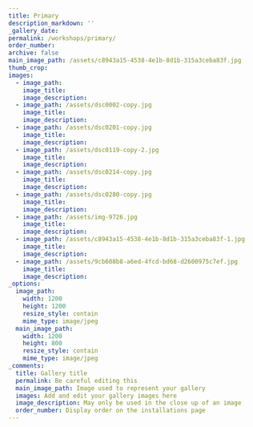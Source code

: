 ```yaml
---
title: Primary
description_markdown: ''
_gallery_date:
permalink: /workshops/primary/
order_number:
archive: false
main_image_path: /assets/c8943a15-4538-4e1b-8d1b-315a3ceba83f.jpg
thumb_crop:
images:
  - image_path:
    image_title:
    image_description:
  - image_path: /assets/dsc0002-copy.jpg
    image_title:
    image_description:
  - image_path: /assets/dsc0201-copy.jpg
    image_title:
    image_description:
  - image_path: /assets/dsc0119-copy-2.jpg
    image_title:
    image_description:
  - image_path: /assets/dsc0214-copy.jpg
    image_title:
    image_description:
  - image_path: /assets/dsc0280-copy.jpg
    image_title:
    image_description:
  - image_path: /assets/img-9726.jpg
    image_title:
    image_description:
  - image_path: /assets/c8943a15-4538-4e1b-8d1b-315a3ceba83f-1.jpg
    image_title:
    image_description:
  - image_path: /assets/9cb608b8-a6ed-4fcd-bd68-d2600975c7ef.jpg
    image_title:
    image_description:
_options:
  image_path:
    width: 1200
    height: 1200
    resize_style: contain
    mime_type: image/jpeg
  main_image_path:
    width: 1200
    height: 800
    resize_style: contain
    mime_type: image/jpeg
_comments:
  title: Gallery title
  permalink: Be careful editing this
  main_image_path: Image used to represent your gallery
  images: Add and edit your gallery images here
  image_description: May only be used in the close up of an image
  order_number: Display order on the installations page
---
```

